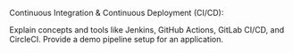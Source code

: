 Continuous Integration & Continuous Deployment (CI/CD):

Explain concepts and tools like Jenkins, GitHub Actions, GitLab CI/CD, and CircleCI.
Provide a demo pipeline setup for an application.